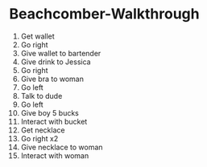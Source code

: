 # Beachcomber-Walkthrough

1.  Get wallet
2.  Go right
3.  Give wallet to bartender
4.  Give drink to Jessica
5.  Go right
6.  Give bra to woman
7.  Go left
8.  Talk to dude
9.  Go left
10. Give boy 5 bucks
11. Interact with bucket
12. Get necklace
13. Go right x2
14. Give necklace to woman
15. Interact with woman
